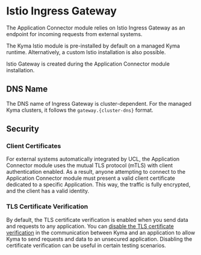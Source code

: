 # Istio Ingress Gateway

The Application Connector module relies on Istio Ingress Gateway as an endpoint for incoming requests from external systems.

The Kyma Istio module is pre-installed by default on a managed Kyma runtime. Alternatively, a custom Istio installation is also possible.

Istio Gateway is created during the Application Connector module installation.
## DNS Name
The DNS name of Ingress Gateway is cluster-dependent. For the managed Kyma clusters, it follows the `gateway.{cluster-dns}` format.

## Security

### Client Certificates

For external systems automatically integrated by UCL, the Application Connector module uses the mutual TLS protocol (mTLS) with client authentication enabled. As a result, anyone attempting to connect to the Application Connector module must present a valid client certificate dedicated to a specific Application. This way, the traffic is fully encrypted, and the client has a valid identity.

### TLS Certificate Verification

By default, the TLS certificate verification is enabled when you send data and requests to any application.
You can [disable the TLS certificate verification](../tutorials/01-50-disable-tls-certificate-verification.md) in the communication between Kyma and an application to allow Kyma to send requests and data to an unsecured application. Disabling the certificate verification can be useful in certain testing scenarios.
